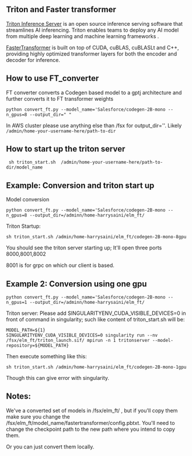 ## Triton and Faster transformer
[Triton Inference Server](https://github.com/triton-inference-server/server) is an open source inference serving software that streamlines AI inferencing. Triton enables teams to deploy any AI model from multiple deep learning and machine learning frameworks .

[FasterTransformer](https://github.com/NVIDIA/FasterTransformer) is built on top of CUDA, cuBLAS, cuBLASLt and C++, providing highly optimized transformer layers for both the encoder and decoder for inference.
## How to use FT_converter

FT converter converts a Codegen based model to a gptj architecture and further converts it to FT transformer weights


```python convert_ft.py --model_name='Salesforce/codegen-2B-mono --n_gpus=8 --output_dir=" " ```

In AWS cluster please use anything else than /fsx for output_dir=''. Likely ```/admin/home-your-username-here/path-to-dir```

## How to start up the triton server

``` sh triton_start.sh  /admin/home-your-username-here/path-to-dir/model_name```

## Example: Conversion and triton start up

Model conversion

```python convert_ft.py --model_name='Salesforce/codegen-2B-mono --n_gpus=8 --output_dir=/adminn/home-harrysaini/elm_ft/ ```

Triton Startup:

``` sh triton_start.sh /admin/home-harrysaini/elm_ft/codegen-2B-mono-8gpu ```

You should see the triton server starting up; It'll open three ports 8000,8001,8002

8001 is for grpc on which our client is based.

## Example 2: Conversion using one gpu

```python convert_ft.py --model_name='Salesforce/codegen-2B-mono --n_gpus=1 --output_dir=/adminn/home-harrysaini/elm_ft/ ```

Triton server:
Please add SINGULARITYENV_CUDA_VISIBLE_DEVICES=0 in front of command in singularity; such like content of triton_start.sh will be:

````
MODEL_PATH=${1}
SINGULARITYENV_CUDA_VISIBLE_DEVICES=0 singularity run --nv /fsx/elm_ft/triton_launch.sif/ mpirun -n 1 tritonserver --model-repository=${MODEL_PATH}
````

Then execute something like this:


```sh triton_start.sh /admin/home-harrysaini/elm_ft/codegen-2B-mono-1gpu```

Though this can give error with singularity.

## Notes:
We've a converted set of models in /fsx/elm_ft/ , but if you'll copy them make sure you change the /fsx/elm_ft/model_name/fastertransformer/config.pbtxt. You'll need to change the checkpoint path to the new path where you intend to copy them.

Or you can just convert them locally.
